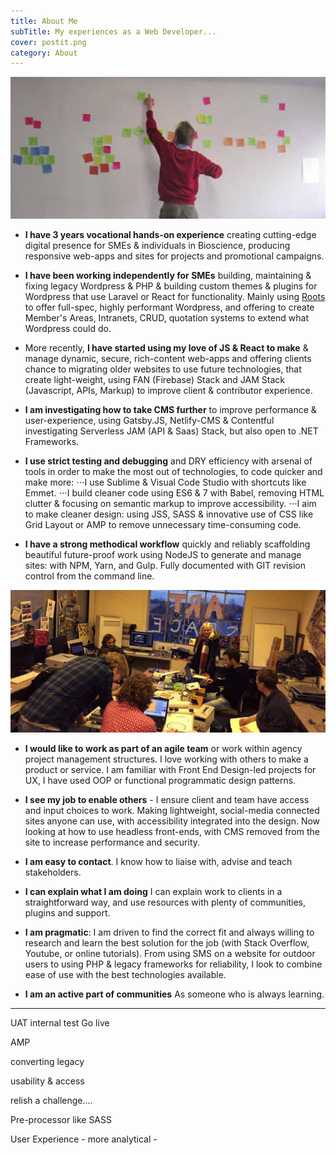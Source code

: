 ```yaml
---
title: About Me
subTitle: My experiences as a Web Developer...
cover: postit.png
category: About
---
```


![Innovative ideas](./postitwider.jpg)

* __I have 3 years vocational hands-on experience__ creating cutting-edge digital presence for SMEs & individuals in Bioscience, producing responsive web-apps and sites for projects and promotional campaigns.

* __I have been working independently for SMEs__ building, maintaining & fixing legacy Wordpress & PHP & building custom themes & plugins for Wordpress that use Laravel or React for functionality. Mainly using [Roots](https://roots.io/) to offer full-spec, highly performant Wordpress, and offering to create Member's Areas, Intranets, CRUD, quotation systems to extend what Wordpress could do.

* More recently, __I have started using my love of JS & React to make__ & manage dynamic, secure, rich-content web-apps and offering clients chance to migrating older websites to use future technologies, that create light-weight, using FAN (Firebase) Stack and JAM Stack (Javascript, APIs, Markup) to improve client & contributor experience.

* __I am investigating how to take CMS further__ to improve performance & user-experience, using Gatsby.JS, Netlify-CMS & Contentful investigating Serverless JAM (API & Saas) Stack, but also open to .NET Frameworks.

* __I use strict testing and debugging__ and DRY efficiency with arsenal of tools in order to make the most out of technologies, to code quicker and make more: 
    ⋅⋅⋅I use Sublime & Visual Code Studio with shortcuts like Emmet.
    ⋅⋅⋅I build cleaner code using ES6 & 7 with Babel, removing HTML clutter & focusing on semantic markup to improve accessibility. 
    ⋅⋅⋅I aim to make cleaner design: using JSS, SASS & innovative use of CSS like Grid Layout or AMP to remove unnecessary time-consuming code.

* __I have a strong methodical workflow__ quickly and reliably scaffolding beautiful future-proof work using NodeJS to generate and manage sites: with NPM, Yarn, and Gulp. Fully documented with GIT revision control from the command line.

![Part of a Team](./art-space.jpg)

* __I would like to work as part of an agile team__ or work within agency project management structures. I love working with others to make a product or service. I am familiar with Front End Design-led projects for UX, I have used OOP or functional programmatic design patterns. 

* __I see my job to enable others__ - I ensure client and team have access and input choices to work. Making lightweight, social-media connected sites anyone can use, with accessibility integrated into the design. Now looking at how to use headless front-ends, with CMS removed from the site to increase performance and security.
 
* __I am easy to contact__. I know how to liaise with, advise and teach stakeholders. 

* __I can explain what I am doing__ I can explain work to clients in a straightforward way, and use resources with plenty of communities, plugins and support.

* __I am pragmatic__: I am driven to find the correct fit and always willing to research and learn the best solution for the job (with Stack Overflow, Youtube, or online tutorials). From using SMS on a website for outdoor users to using PHP & legacy frameworks for reliability, I look to combine ease of use with the best technologies available.

* __I am an active part of communities__ As someone who is always learning.

***




UAT
internal test
Go live

AMP

converting legacy 

usability & access

relish a challenge....


Pre-processor like SASS





User Experience - more analytical -
